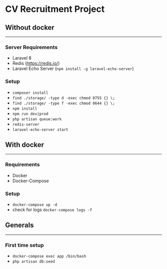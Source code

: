 # CV Recruitment Project

##  Without docker

---

### Server Requirements

- Laravel 8
- Redis (https://redis.io/)
- Laravel Echo Server (`npm install -g laravel-echo-server`)

### Setup 

- `composer install`
- `find ./storage/ -type d -exec chmod 0755 {} \;`
- `find ./storage/ -type f -exec chmod 0644 {} \;`
- `npm install`
- `npm run dev|prod`
- `php artisan queue:work`
- `redis-server`
- `laravel-echo-server start`

## With docker

---

### Requirements

- Docker
- Docker-Compose

### Setup

- `docker-compose up -d`
- check for logs `docker-compose logs -f`

## Generals

---

### First time setup

- `docker-compose exec app /bin/bash`
- `php artisan db:seed`
